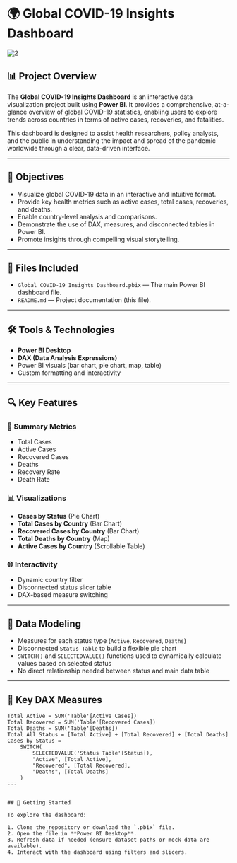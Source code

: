 # 🌍 Global COVID-19 Insights Dashboard

![2](https://github.com/user-attachments/assets/1b261666-d2c8-4740-a7db-3d2664b2cbf1)


## 📊 Project Overview

The **Global COVID-19 Insights Dashboard** is an interactive data visualization project built using **Power BI**. It provides a comprehensive, at-a-glance overview of global COVID-19 statistics, enabling users to explore trends across countries in terms of active cases, recoveries, and fatalities.

This dashboard is designed to assist health researchers, policy analysts, and the public in understanding the impact and spread of the pandemic worldwide through a clear, data-driven interface.

---

## 🧠 Objectives

- Visualize global COVID-19 data in an interactive and intuitive format.
- Provide key health metrics such as active cases, total cases, recoveries, and deaths.
- Enable country-level analysis and comparisons.
- Demonstrate the use of DAX, measures, and disconnected tables in Power BI.
- Promote insights through compelling visual storytelling.

---

## 📁 Files Included

- `Global COVID-19 Insights Dashboard.pbix` — The main Power BI dashboard file.
- `README.md` — Project documentation (this file).

---

## 🛠 Tools & Technologies

- **Power BI Desktop**
- **DAX (Data Analysis Expressions)**
- Power BI visuals (bar chart, pie chart, map, table)
- Custom formatting and interactivity

---

## 🔍 Key Features

### 🧾 Summary Metrics
- Total Cases
- Active Cases
- Recovered Cases
- Deaths
- Recovery Rate
- Death Rate

### 📊 Visualizations
- **Cases by Status** (Pie Chart)
- **Total Cases by Country** (Bar Chart)
- **Recovered Cases by Country** (Bar Chart)
- **Total Deaths by Country** (Map)
- **Active Cases by Country** (Scrollable Table)

### 🌐 Interactivity
- Dynamic country filter
- Disconnected status slicer table
- DAX-based measure switching

---

## 📐 Data Modeling

- Measures for each status type (`Active`, `Recovered`, `Deaths`)
- Disconnected `Status Table` to build a flexible pie chart
- `SWITCH()` and `SELECTEDVALUE()` functions used to dynamically calculate values based on selected status
- No direct relationship needed between status and main data table

---

## 🧮 Key DAX Measures

```DAX
Total Active = SUM('Table'[Active Cases])
Total Recovered = SUM('Table'[Recovered Cases])
Total Deaths = SUM('Table'[Deaths])
Total All Status = [Total Active] + [Total Recovered] + [Total Deaths]
Cases by Status = 
    SWITCH(
        SELECTEDVALUE('Status Table'[Status]),
        "Active", [Total Active],
        "Recovered", [Total Recovered],
        "Deaths", [Total Deaths]
    )
---


## 🚀 Getting Started

To explore the dashboard:

1. Clone the repository or download the `.pbix` file.
2. Open the file in **Power BI Desktop**.
3. Refresh data if needed (ensure dataset paths or mock data are available).
4. Interact with the dashboard using filters and slicers.
